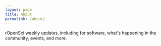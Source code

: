 ```yaml
---
layout: page
title: About
permalink: /about/
---
```


rOpenSci weekly updates, including for software, what's happening in the community, events, and more.
